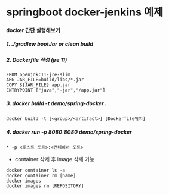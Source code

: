 # springboot docker-jenkins 예제

#### docker 간단 실행해보기
##### 1. ./gradlew bootJar or clean build
##### 2. Dockerfile 작성 (jre 11)
```
FROM openjdk:11-jre-slim
ARG JAR_FILE=build/libs/*.jar
COPY ${JAR_FILE} app.jar
ENTRYPOINT ["java","-jar","/app.jar"]
```
##### 3. docker build -t demo/spring-docker .
```
docker build -t [<group>/<artifact>] [Dockerfile위치]
```
##### 4. docker run -p 8080:8080 demo/spring-docker
```
* -p <호스트 포트>:<컨테이너 포트>
```
   
* container 삭제 후 image 삭제 가능
```
docker container ls -a
docker container rm [name]
docker images
docker images rm [REPOSITORY]
```